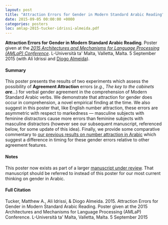```yaml
---
layout: post
title: "Attraction Errors for Gender in Modern Standard Arabic Reading"
date: 2015-09-05 00:00:00 +0000
categories: posters
loc: amlap-2015-tucker-idrissi-almeida.pdf
---
```


**Attraction Errors for Gender in Modern Standard Arabic Reading**. Poster given at the _[2015 Architectures and Mechanisms for Language Processing (AMLaP) Conference](http://www.um.edu.mt/events/amlap2015)_. L-Università ta' Malta, Valletta, Malta. 5 September 2015 (with Ali Idrissi and [Diogo Almeida](https://sites.google.com/a/nyu.edu/diogo-almeida/)).

<!---more--->

#### Summary

This poster presents the results of two experiments which assess the possibility of **Agreement Attraction** errors (_e.g._, _The key to the cabinets **are**..._) for verbal gender agreement in the comprehension of Modern Standard Arabic verbs. We demonstrate that attraction for gender does occur in comprehension, a novel empirical finding at the time. We also suggest in this poster that, like English number attraction, these errors are asymmetric with respect to markedness &mdash; masculine subjects with feminine distractors cause more errors than feminine subjects with masculine distractors (however see our subsequent manuscript, referenced below, for some update of this idea). Finally, we provide some comparative commentary to [our previous results on number attraction in Arabic]() which suggest a difference in timing for these gender errors relative to other agreement features.


#### Notes

This poster now exists as part of a larger [manuscript under review](). That manuscript should be referred to instead of this poster for our most current thinking on gender in Arabic.

#### Full Citation

Tucker, Matthew A., Ali Idrissi, & Diogo Almeida. 2015. Attraction Errors for Gender in Modern Standard Arabic Reading. Poster given at the 2015 Architectures and Mechanisms for Language Processing (AMLaP) Conference. L-Università ta' Malta, Valletta, Malta. 5 September 2015